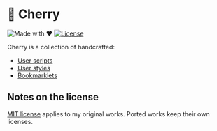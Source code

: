# 🍒 Cherry

![Made with ♥](https://img.shields.io/badge/MADE%20WITH-%E2%99%A5-blue.svg)
[![License](https://img.shields.io/github/license/kidonng/cherry.svg)](LICENSE)

Cherry is a collection of handcrafted:

- [User scripts](scripts)
- [User styles](styles)
- [Bookmarklets](Bookmarklets.md)

## Notes on the license

[MIT license](LICENSE) applies to my original works. Ported works keep their own licenses.
